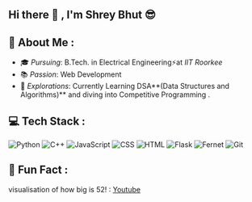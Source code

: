 ## Hi there 👋 , I'm Shrey Bhut 😎 

## 🚀 About Me :

- 🎓 *Pursuing*: B.Tech. in Electrical Engineering⚡at *IIT Roorkee*
- 📚 *Passion*: Web Development
- 🌌 *Explorations*: Currently Learning DSA**(Data Structures and Algorithms)** and diving into Competitive Programming .

## 💻 Tech Stack : 

![Python](https://img.shields.io/badge/Python-3776AB?style=for-the-badge&logo=python&logoColor=white)
![C++](https://img.shields.io/badge/C++-00599C?style=for-the-badge&logo=cplusplus&logoColor=white)
![JavaScript](https://img.shields.io/badge/JavaScript-F7DF1E?style=for-the-badge&logo=javascript&logoColor=black)
![CSS](https://img.shields.io/badge/CSS-1572B6?style=for-the-badge&logo=css3&logoColor=white)
![HTML](https://img.shields.io/badge/HTML-E34F26?style=for-the-badge&logo=html5&logoColor=white)
![Flask](https://img.shields.io/badge/Flask-000000?style=for-the-badge&logo=flask&logoColor=white)
![Fernet](https://img.shields.io/badge/Fernet-00C7B7?style=for-the-badge&logo=cryptography&logoColor=white)
![Git](https://img.shields.io/badge/Git-F05032?style=for-the-badge&logo=git&logoColor=white)

## 🤯 Fun Fact :

visualisation of how big is 52! : [Youtube](https://www.youtube.com/watch?v=0DSclqnnC2s)







